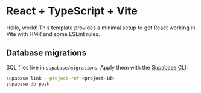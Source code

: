 # React + TypeScript + Vite

Hello, world! This template provides a minimal setup to get React working in Vite with HMR and some ESLint rules.

## Database migrations

SQL files live in `supabase/migrations`. Apply them with the [Supabase CLI](https://supabase.com/docs/guides/cli):

```bash
supabase link --project-ref <project-id>
supabase db push
```
